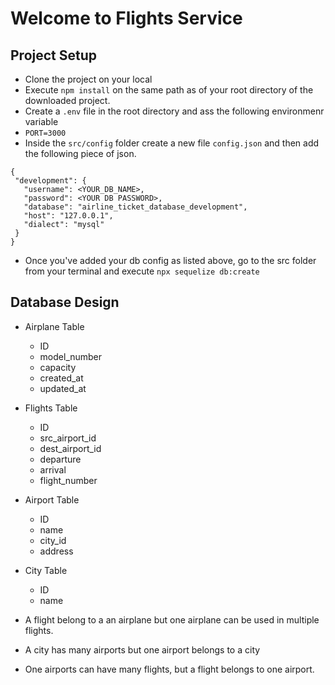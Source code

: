 # Welcome to Flights Service

## Project Setup

 - Clone the project on your local
 - Execute `npm install` on the same path as of your root directory of the downloaded project.
 - Create a `.env` file in the root directory and ass the following environmenr variable
 - `PORT=3000`
 - Inside the `src/config` folder create a new file `config.json` and then add the following piece of json.

 ```
 {
  "development": {
    "username": <YOUR_DB_NAME>,
    "password": <YOUR DB PASSWORD>,
    "database": "airline_ticket_database_development",
    "host": "127.0.0.1",
    "dialect": "mysql"
  }
}

```

 - Once you've added your db config as listed above, go to the src folder from your terminal and execute `npx sequelize db:create` 


## Database Design
  
   - Airplane Table
       - ID
       - model_number
       - capacity
       - created_at
       - updated_at

   - Flights Table
       - ID
       - src_airport_id
       - dest_airport_id
       - departure
       - arrival
       - flight_number
        
   - Airport Table
       - ID
       - name
       - city_id
       - address 

   - City Table
       - ID
       - name

- A flight belong to a an airplane but one airplane can be used in multiple flights.
- A city has many airports but one airport belongs to a city
- One airports can have many flights, but a flight belongs to one airport.
